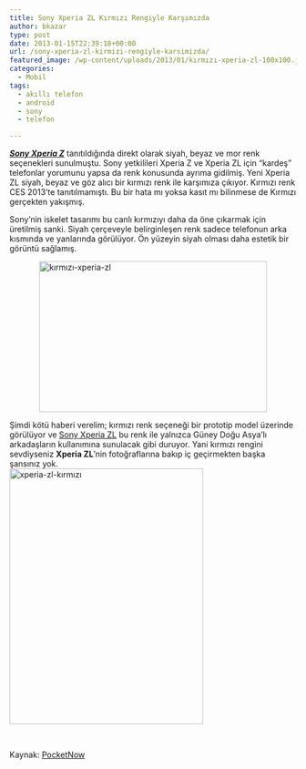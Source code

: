 ```yaml
---
title: Sony Xperia ZL Kırmızı Rengiyle Karşımızda
author: bkazar
type: post
date: 2013-01-15T22:39:18+00:00
url: /sony-xperia-zl-kirmizi-rengiyle-karsimizda/
featured_image: /wp-content/uploads/2013/01/kırmızı-xperia-zl-100x100.jpg
categories:
  - Mobil
tags:
  - akıllı telefon
  - android
  - sony
  - telefon

---
```

[_**Sony Xperia Z**_][1] tanıtıldığında direkt olarak siyah, beyaz ve mor renk seçenekleri sunulmuştu. Sony yetkilileri Xperia Z ve Xperia ZL için “kardeş” telefonlar yorumunu yapsa da renk konusunda ayrıma gidilmiş. Yeni Xperia ZL siyah, beyaz ve göz alıcı bir kırmızı renk ile karşımıza çıkıyor. Kırmızı renk CES 2013’te tanıtılmamıştı. Bu bir hata mı yoksa kasıt mı bilinmese de Kırmızı gerçekten yakışmış.

Sony’nin iskelet tasarımı bu canlı kırmızıyı daha da öne çıkarmak için üretilmiş sanki. Siyah çerçeveyle belirginleşen renk sadece telefonun arka kısmında ve yanlarında görülüyor. Ön yüzeyin siyah olması daha estetik bir görüntü sağlamış.

<p style="text-align: center;">
  <img class="aligncenter size-large wp-image-10959" style="text-align: start;" alt="kırmızı-xperia-zl" src="https://www.murekkep.org/wp-content/uploads/2013/01/kırmızı-xperia-zl-400x265.jpg" width="400" height="265" srcset="https://www.murekkep.org/wp-content/uploads/2013/01/kırmızı-xperia-zl-400x265.jpg 400w, https://www.murekkep.org/wp-content/uploads/2013/01/kırmızı-xperia-zl-50x33.jpg 50w, https://www.murekkep.org/wp-content/uploads/2013/01/kırmızı-xperia-zl-125x83.jpg 125w, https://www.murekkep.org/wp-content/uploads/2013/01/kırmızı-xperia-zl-300x200.jpg 300w, https://www.murekkep.org/wp-content/uploads/2013/01/kırmızı-xperia-zl-459x305.jpg 459w, https://www.murekkep.org/wp-content/uploads/2013/01/kırmızı-xperia-zl.jpg 640w" sizes="(max-width: 400px) 100vw, 400px" />
</p>

Şimdi kötü haberi verelim; kırmızı renk seçeneği bir prototip model üzerinde görülüyor ve [Sony Xperia ZL][2] bu renk ile yalnızca Güney Doğu Asya’lı arkadaşların kullanımına sunulacak gibi duruyor. Yani kırmızı rengini sevdiyseniz **Xperia ZL**’nin fotoğraflarına bakıp iç geçirmekten başka şansınız yok.  
<img class="aligncenter  wp-image-10958" alt="xperia-zl-kırmızı" src="https://www.murekkep.org/wp-content/uploads/2013/01/xperia-zl-kırmızı.png" width="340" height="449" srcset="https://www.murekkep.org/wp-content/uploads/2013/01/xperia-zl-kırmızı.png 425w, https://www.murekkep.org/wp-content/uploads/2013/01/xperia-zl-kırmızı-303x400.png 303w, https://www.murekkep.org/wp-content/uploads/2013/01/xperia-zl-kırmızı-37x50.png 37w, https://www.murekkep.org/wp-content/uploads/2013/01/xperia-zl-kırmızı-75x100.png 75w, https://www.murekkep.org/wp-content/uploads/2013/01/xperia-zl-kırmızı-151x200.png 151w, https://www.murekkep.org/wp-content/uploads/2013/01/xperia-zl-kırmızı-231x305.png 231w" sizes="(max-width: 340px) 100vw, 340px" /> 

&nbsp;

Kaynak: [PocketNow][3]

 [1]: https://www.murekkep.org/telefon/sony-xperia-z
 [2]: https://www.murekkep.org/sony-xperia-z-ve-xperia-zl-arasinda-ne-fark-var-10764
 [3]: https://pocketnow.com